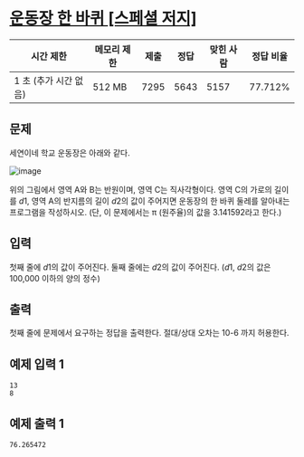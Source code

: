 # [운동장 한 바퀴 [스페셜 저지]](https://www.acmicpc.net/problem/16486)

| 시간 제한 | 메모리 제한 | 제출 | 정답 | 맞힌 사람 | 정답 비율 |
| --- | --- | --- | --- | --- | --- |
| 1 초 (추가 시간 없음) | 512 MB | 7295 | 5643 | 5157 | 77.712% |

## 문제

세연이네 학교 운동장은 아래와 같다.

![image](https://upload.acmicpc.net/2f29c6a0-5406-493c-a4d6-d2595c32be2e/)

위의 그림에서 영역 A와 B는 반원이며, 영역 C는 직사각형이다. 영역 C의 가로의 길이를 *d*1, 영역 A의 반지름의 길이 *d*2의 값이 주어지면 운동장의 한 바퀴 둘레를 알아내는 프로그램을 작성하시오. (단, 이 문제에서는 π (원주율)의 값을 3.141592라고 한다.)

## 입력

첫째 줄에 *d*1의 값이 주어진다. 둘째 줄에는 *d*2의 값이 주어진다. (*d*1, *d*2의 값은 100,000 이하의 양의 정수)

## 출력

첫째 줄에 문제에서 요구하는 정답을 출력한다. 절대/상대 오차는 10-6 까지 허용한다.

## 예제 입력 1

```
13
8

```

## 예제 출력 1

```
76.265472
```
